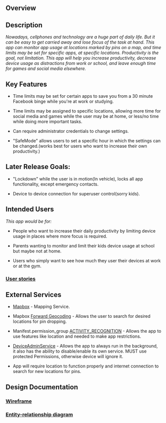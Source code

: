 ## Overview

## Description
_Nowadays, cellphones and technology are a huge part of daily life. But it can be easy to get carried away and lose focus of the task at hand. This app can monitor app usage at locations marked by pins on a map, and time limits may be set for specific apps, at specific locations. Productivity is the goal, not limitation. This app will help you increase productivity, decrease device usage as distractions from work or school, and leave enough time for games and social media elsewhere._

## Key Features

* Time limits may be set for certain apps to save you from a 30 minute Facebook binge while you're at work or studying.

* Time limits may be assigned to specific locations, allowing more time for social media and games while the user may be at home, or less/no time while doing more important tasks.

* Can require administrator credentials to change settings.

* "SafeMode" allows users to set a specific hour in which the settings can be changed.(works best for users who want to increase their own productivity.)

## Later Release Goals:

* "Lockdown" while the user is in motion(In vehicle), locks all app functionality, except emergency contacts.

* Device to device connection for superuser control(sorry kids).

## Intended Users

_This app would be for:_

* People who want to increase their daily productivity by limiting device usage in places where more focus is required.

* Parents wanting to monitor and limit their kids device usage at school but maybe not at home.  

* Users who simply want to see how much they user their devices at work or at the gym.

### [User stories](user-stories.md)

## External Services

* [Mapbox](https://docs.mapbox.com/api/maps/) - Mapping Service.

* Mapbox [Forward Geocoding](https://docs.mapbox.com/api/search/#geocoding) - Allows the user to search for desired locations for pin dropping.

* Manifest.permission_group [ACTIVITY_RECOGNITION](https://developer.android.com/reference/android/Manifest.permission_group) - Allows the app to use features like location and needed to make app restrictions.

* [DeviceAdminService](https://developer.android.com/reference/android/app/admin/DeviceAdminService?hl=en) - Allows the app to always run in the background, it also has the ability to disable/enable its own service. MUST use protected Permissions, otherwise device will ignore it.

* App will require location to function properly and internet connection to search for new locations for pins.

## Design Documentation

### [Wireframe](wireframe.md)

### [Entity-relationship diagram](erd.md)
